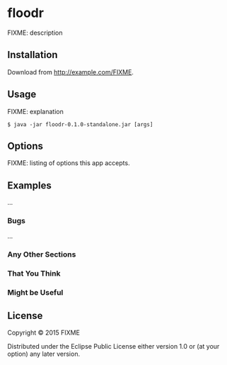 # floodr

FIXME: description

## Installation

Download from http://example.com/FIXME.

## Usage

FIXME: explanation

    $ java -jar floodr-0.1.0-standalone.jar [args]

## Options

FIXME: listing of options this app accepts.

## Examples

...

### Bugs

...

### Any Other Sections
### That You Think
### Might be Useful

## License

Copyright © 2015 FIXME

Distributed under the Eclipse Public License either version 1.0 or (at
your option) any later version.
